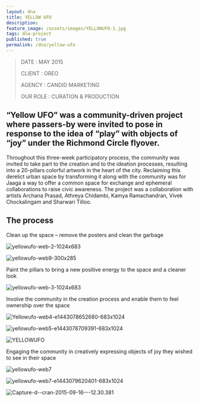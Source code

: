```yaml
---
layout: dna
title: YELLOW UFO
description:
feature_image: /assets/images/YELLOWUFO-1.jpg
tags: dna-project
published: true
permalink: /dna/yellow-ufo
---
```


<div class="kg-card-markdown"><blockquote>
<p>DATE : MAY 2015</p>
<p>CLIENT : OREO</p>
<p>AGENCY : CANDID MARKETING</p>
<p>OUR ROLE : CURATION &amp; PRODUCTION</p>
</blockquote>
<h2 id="yellowufowasacommunitydrivenprojectwherepassersbywereinvitedtoposeinresponsetotheideaofplaywithobjectsofjoyundertherichmondcircleflyover">“Yellow UFO” was a community-driven project where passers-by were invited to pose in response to the idea of “play” with objects of “joy” under the Richmond Circle flyover.</h2>
<p>Throughout this three-week participatory process, the community was invited to take part to the creation and to the ideation processes, resulting into a 20-pillars colorful artwork in the heart of the city. Reclaiming this derelict urban space by transforming it along with the community was for Jaaga a way to offer a common space for exchange and ephemeral collaborations to raise civic awareness. The project was a collaboration with artists Archana Prasad, Athreya Chidambi, Kamya Ramachandran, Vivek Chockalingam and Sharwari Tilloo.</p>
<h2 id="theprocess">The process</h2>
<p>Clean up the space – remove the posters and clean the garbage</p>
<p><img src="/assets/images/yellowufo-web-2-1024x683.jpg" alt="yellowufo-web-2-1024x683"></p>
<p><img src="/assets/images/yellowufo-web9-300x285.png" alt="yellowufo-web9-300x285"></p>
<p>Paint the pillars to bring a new positive energy to the space and a cleaner look</p>
<p><img src="/assets/images/yellowufo-web-3-1024x683.jpg" alt="yellowufo-web-3-1024x683"></p>
<p>Involve the community in the creation process and enable them to feel ownership over the space</p>
<p><img src="/assets/images/Yellowufo-web4-e1443078652680-683x1024.jpg" alt="Yellowufo-web4-e1443078652680-683x1024"></p>
<p><img src="/assets/images/yellowufo-web5-e1443078709391-683x1024.jpg" alt="yellowufo-web5-e1443078709391-683x1024"></p>
<p><img src="/assets/images/YELLOWUFO.jpg" alt="YELLOWUFO"></p>
<p>Engaging the community in creatively expressing objects of joy they wished to see in their space</p>
<p><img src="/assets/images/yellowufo-web7.png" alt="yellowufo-web7"></p>
<p><img src="/assets/images/yellowufo-web7-e1443079620401-683x1024.jpg" alt="yellowufo-web7-e1443079620401-683x1024"></p>
<p><img src="/assets/images/Capture-d--cran-2015-09-16---12.30.381.png" alt="Capture-d--cran-2015-09-16---12.30.381"></p>
</div>